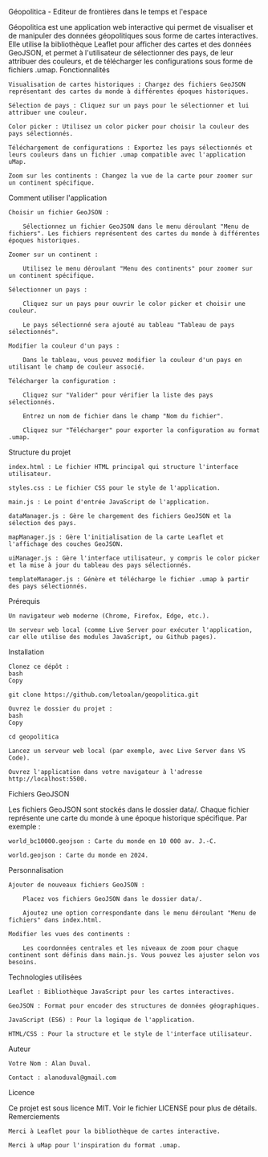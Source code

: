 Géopolitica - Editeur de frontières dans le temps et l'espace

Géopolitica est une application web interactive qui permet de visualiser et de manipuler des données géopolitiques sous forme de cartes interactives. Elle utilise la bibliothèque Leaflet pour afficher des cartes et des données GeoJSON, et permet à l'utilisateur de sélectionner des pays, de leur attribuer des couleurs, et de télécharger les configurations sous forme de fichiers .umap.
Fonctionnalités

    Visualisation de cartes historiques : Chargez des fichiers GeoJSON représentant des cartes du monde à différentes époques historiques.

    Sélection de pays : Cliquez sur un pays pour le sélectionner et lui attribuer une couleur.

    Color picker : Utilisez un color picker pour choisir la couleur des pays sélectionnés.

    Téléchargement de configurations : Exportez les pays sélectionnés et leurs couleurs dans un fichier .umap compatible avec l'application uMap.

    Zoom sur les continents : Changez la vue de la carte pour zoomer sur un continent spécifique.

Comment utiliser l'application

    Choisir un fichier GeoJSON :

        Sélectionnez un fichier GeoJSON dans le menu déroulant "Menu de fichiers". Les fichiers représentent des cartes du monde à différentes époques historiques.

    Zoomer sur un continent :

        Utilisez le menu déroulant "Menu des continents" pour zoomer sur un continent spécifique.

    Sélectionner un pays :

        Cliquez sur un pays pour ouvrir le color picker et choisir une couleur.

        Le pays sélectionné sera ajouté au tableau "Tableau de pays sélectionnés".

    Modifier la couleur d'un pays :

        Dans le tableau, vous pouvez modifier la couleur d'un pays en utilisant le champ de couleur associé.

    Télécharger la configuration :

        Cliquez sur "Valider" pour vérifier la liste des pays sélectionnés.

        Entrez un nom de fichier dans le champ "Nom du fichier".

        Cliquez sur "Télécharger" pour exporter la configuration au format .umap.

Structure du projet

    index.html : Le fichier HTML principal qui structure l'interface utilisateur.

    styles.css : Le fichier CSS pour le style de l'application.

    main.js : Le point d'entrée JavaScript de l'application.

    dataManager.js : Gère le chargement des fichiers GeoJSON et la sélection des pays.

    mapManager.js : Gère l'initialisation de la carte Leaflet et l'affichage des couches GeoJSON.

    uiManager.js : Gère l'interface utilisateur, y compris le color picker et la mise à jour du tableau des pays sélectionnés.

    templateManager.js : Génère et télécharge le fichier .umap à partir des pays sélectionnés.

Prérequis

    Un navigateur web moderne (Chrome, Firefox, Edge, etc.).

    Un serveur web local (comme Live Server pour exécuter l'application, car elle utilise des modules JavaScript, ou Github pages).

Installation

    Clonez ce dépôt :
    bash
    Copy

    git clone https://github.com/letoalan/geopolitica.git

    Ouvrez le dossier du projet :
    bash
    Copy

    cd geopolitica

    Lancez un serveur web local (par exemple, avec Live Server dans VS Code).

    Ouvrez l'application dans votre navigateur à l'adresse http://localhost:5500.

Fichiers GeoJSON

Les fichiers GeoJSON sont stockés dans le dossier data/. Chaque fichier représente une carte du monde à une époque historique spécifique. Par exemple :

    world_bc10000.geojson : Carte du monde en 10 000 av. J.-C.

    world.geojson : Carte du monde en 2024.

Personnalisation

    Ajouter de nouveaux fichiers GeoJSON :

        Placez vos fichiers GeoJSON dans le dossier data/.

        Ajoutez une option correspondante dans le menu déroulant "Menu de fichiers" dans index.html.

    Modifier les vues des continents :

        Les coordonnées centrales et les niveaux de zoom pour chaque continent sont définis dans main.js. Vous pouvez les ajuster selon vos besoins.

Technologies utilisées

    Leaflet : Bibliothèque JavaScript pour les cartes interactives.

    GeoJSON : Format pour encoder des structures de données géographiques.

    JavaScript (ES6) : Pour la logique de l'application.

    HTML/CSS : Pour la structure et le style de l'interface utilisateur.

Auteur

    Votre Nom : Alan Duval.

    Contact : alanoduval@gmail.com

Licence

Ce projet est sous licence MIT. Voir le fichier LICENSE pour plus de détails.
Remerciements

    Merci à Leaflet pour la bibliothèque de cartes interactive.

    Merci à uMap pour l'inspiration du format .umap.

